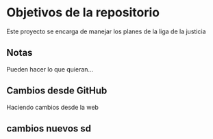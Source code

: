 # Objetivos de la repositorio

Este proyecto se encarga de manejar los planes de la liga de la justicia


## Notas
Pueden hacer lo que quieran...

## Cambios desde GitHub
Haciendo cambios desde la web


## cambios nuevos sd
